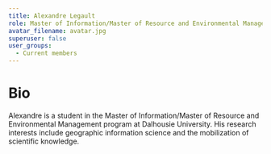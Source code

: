 ```yaml
---
title: Alexandre Legault
role: Master of Information/Master of Resource and Environmental Management, Dalhousie University
avatar_filename: avatar.jpg
superuser: false
user_groups:
  - Current members
---
```


# Bio
Alexandre is a student in the Master of Information/Master of Resource and Environmental Management program at Dalhousie University. His research interests include geographic information science and the mobilization of scientific knowledge.

